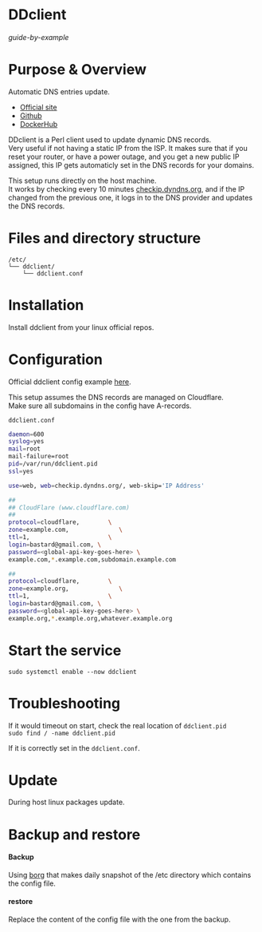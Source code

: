 # DDclient

###### guide-by-example

# Purpose & Overview

Automatic DNS entries update. 

* [Official site](https://sourceforge.net/p/ddclient/wiki/usage/)
* [Github](https://github.com/ddclient/ddclient)
* [DockerHub](https://hub.docker.com/r/linuxserver/ddclient)

DDclient is a Perl client used to update dynamic DNS records.</br>
Very useful if not having a static IP from the ISP. 
It makes sure that if you reset your router, or have a power outage,
and you get a new public IP assigned, this IP gets automaticly set
in the DNS records for your domains.

This setup runs directly on the host machine.</br>
It works by checking every 10 minutes
[checkip.dyndns.org](http://checkip.dyndns.org/),
and if the IP changed from the previous one, it logs in to the DNS provider and
updates the DNS records. 

# Files and directory structure

```
/etc/
└── ddclient/
    └── ddclient.conf
```              

# Installation

Install ddclient from your linux official repos.

# Configuration

Official ddclient config example
[here](https://github.com/ddclient/ddclient/blob/master/sample-etc_ddclient.conf).

This setup assumes the DNS records are managed on Cloudflare.</br>
Make sure all subdomains in the config have A-records.

`ddclient.conf`

```bash
daemon=600
syslog=yes
mail=root
mail-failure=root
pid=/var/run/ddclient.pid
ssl=yes

use=web, web=checkip.dyndns.org/, web-skip='IP Address'

##
## CloudFlare (www.cloudflare.com)
##
protocol=cloudflare,        \
zone=example.com,              \
ttl=1,                      \
login=bastard@gmail.com, \
password=<global-api-key-goes-here> \
example.com,*.example.com,subdomain.example.com

##
protocol=cloudflare,        \
zone=example.org,              \
ttl=1,                      \
login=bastard@gmail.com, \
password=<global-api-key-goes-here> \
example.org,*.example.org,whatever.example.org
```

# Start the service

`sudo systemctl enable --now ddclient`

# Troubleshooting

If it would timeout on start, check the real location of `ddclient.pid`</br> 
`sudo find / -name ddclient.pid`

If it is correctly set in the `ddclient.conf`.

# Update

During host linux packages update.

# Backup and restore

#### Backup

Using [borg](https://github.com/DoTheEvo/selfhosted-apps-docker/tree/master/borg_backup)
that makes daily snapshot of the /etc directory which contains the config file.

#### restore

Replace the content of the config file with the one from the backup.
